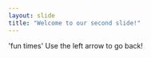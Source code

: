 ```yaml
---
layout: slide
title: "Welcome to our second slide!"
---
```

'fun times'
Use the left arrow to go back!
